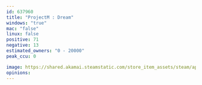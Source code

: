 ```yaml
---
id: 637960
title: "ProjectM : Dream"
windows: "true"
mac: "false"
linux: false
positive: 71
negative: 13
estimated_owners: "0 - 20000"
peak_ccu: 0

image: https://shared.akamai.steamstatic.com/store_item_assets/steam/apps/637960/header.jpg?t=1504775308
opinions:
---
```

